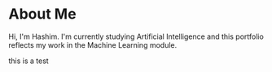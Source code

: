 # About Me

Hi, I'm Hashim. I'm currently studying Artificial Intelligence and this portfolio reflects my work in the Machine Learning module.

this is a test
